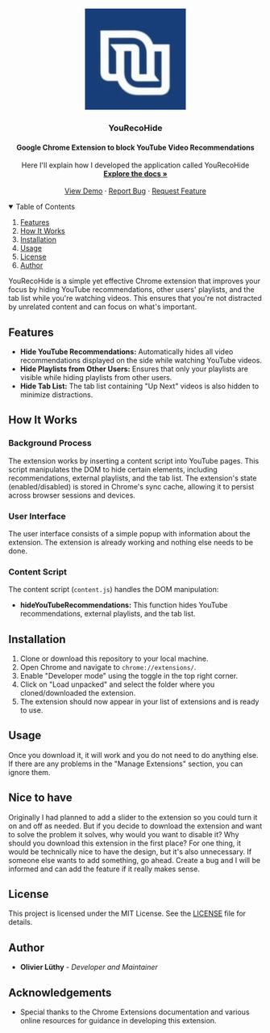 <!-- PROJECT LOGO -->
<br />
<p align="center">
  <a href="github.com/Olivier_Luethy/TackPad.git">
    <img src="icon/icon.png" alt="Logo" width="200" height="200">
  </a>

  <h3 align="center">YouRecoHide</h3>
  <h4 align="center">Google Chrome Extension to block YouTube Video Recommendations</h4>

  <p align="center">
    Here I'll explain how I developed the application called YouRecoHide
    <br />
    <a href="github.com/olivierluethy/YouRecoHide/blob/master/README.md"><strong>Explore the docs »</strong></a>
    <br />
    <br />
    <a href="https://github.com/olivierluethy/YouRecoHide/">View Demo</a>
    ·
    <a href="https://github.com/olivierluethy/YouRecoHide/issues">Report Bug</a>
    ·
    <a href="https://github.com/olivierluethy/YouRecoHide/issues">Request Feature</a>
  </p>
</p>

<!-- TABLE OF CONTENTS -->
<details open="open">
  <summary>Table of Contents</summary>
  <ol>
    <li>
      <a href="#features">Features</a>
    </li>
    <li>
      <a href="#how-it-works">How It Works</a>
    </li>
    <li>
      <a href="#installation">Installation</a>
    </li>
    <li>
      <a href="#usage">Usage</a>
    </li>
    <li>
      <a href="#license">License</a>
    </li>
    <li>
      <a href="#author">Author</a>
    </li>
  </ol>
</details>

YouRecoHide is a simple yet effective Chrome extension that improves your focus by hiding YouTube recommendations, other users' playlists, and the tab list while you're watching videos. This ensures that you're not distracted by unrelated content and can focus on what's important.

## Features

- **Hide YouTube Recommendations:** Automatically hides all video recommendations displayed on the side while watching YouTube videos.
- **Hide Playlists from Other Users:** Ensures that only your playlists are visible while hiding playlists from other users.
- **Hide Tab List:** The tab list containing "Up Next" videos is also hidden to minimize distractions.

## How It Works

### Background Process

The extension works by inserting a content script into YouTube pages. This script manipulates the DOM to hide certain elements, including recommendations, external playlists, and the tab list. The extension's state (enabled/disabled) is stored in Chrome's sync cache, allowing it to persist across browser sessions and devices.

### User Interface

The user interface consists of a simple popup with information about the extension. The extension is already working and nothing else needs to be done.

### Content Script

The content script (`content.js`) handles the DOM manipulation:

- **hideYouTubeRecommendations:** This function hides YouTube recommendations, external playlists, and the tab list.

## Installation

1. Clone or download this repository to your local machine.
2. Open Chrome and navigate to `chrome://extensions/`.
3. Enable "Developer mode" using the toggle in the top right corner.
4. Click on "Load unpacked" and select the folder where you cloned/downloaded the extension.
5. The extension should now appear in your list of extensions and is ready to use.

## Usage

Once you download it, it will work and you do not need to do anything else. If there are any problems in the "Manage Extensions" section, you can ignore them.

## Nice to have
Originally I had planned to add a slider to the extension so you could turn it on and off as needed. But if you decide to download the extension and want to solve the problem it solves, why would you want to disable it? Why should you download this extension in the first place? For one thing, it would be technically nice to have the design, but it's also unnecessary. If someone else wants to add something, go ahead. Create a bug and I will be informed and can add the feature if it really makes sense.

## License

This project is licensed under the MIT License. See the [LICENSE](LICENSE) file for details.

## Author

- **Olivier Lüthy** - _Developer and Maintainer_

## Acknowledgements

- Special thanks to the Chrome Extensions documentation and various online resources for guidance in developing this extension.
